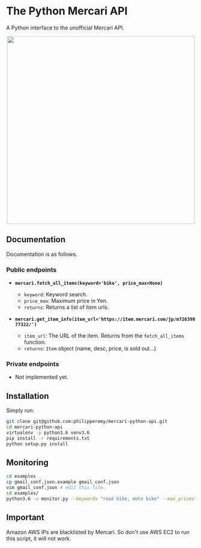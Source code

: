 # The Python Mercari API

A Python interface to the unofficial Mercari API.

<p align="center">
  <img src="https://www-mercari-com.akamaized.net/assets/img/common/common/logo.svg?3119344368" width="500">
</p>

## Documentation

Documentation is as follows.

### Public endpoints

- **```mercari.fetch_all_items(keyword='bike', price_max=None)```**
  - `keyword`: Keyword search.
  - `price_max`: Maximum price in Yen.
  - `returns`: Returns a list of item urls.
  

- **```mercari.get_item_info(item_url='https://item.mercari.com/jp/m72639077322/')```**
  - `item_url`: The URL of the item. Returns from the `fetch_all_items` function.
  - `returns`: `Item` object (name, desc, price, is sold out...)

### Private endpoints

- Not implemented yet.
  
## Installation

Simply run:

```bash
git clone git@github.com:philipperemy/mercari-python-api.git
cd mercari-python-api
virtualenv -p python3.6 venv3.6
pip install -r requirements.txt
python setup.py install
```

## Monitoring

```bash
cd examples
cp gmail_conf.json.example gmail_conf.json
vim gmail_conf.json # edit this file.
cd examples/
python3.6 -u monitor.py --keywords "road bike, moto bike" --max_prices "43000,43000" --min_prices "0,0"
```

## Important 

Amazon AWS IPs are blacklisted by Mercari. So don't use AWS EC2 to run this script, it will not work.
